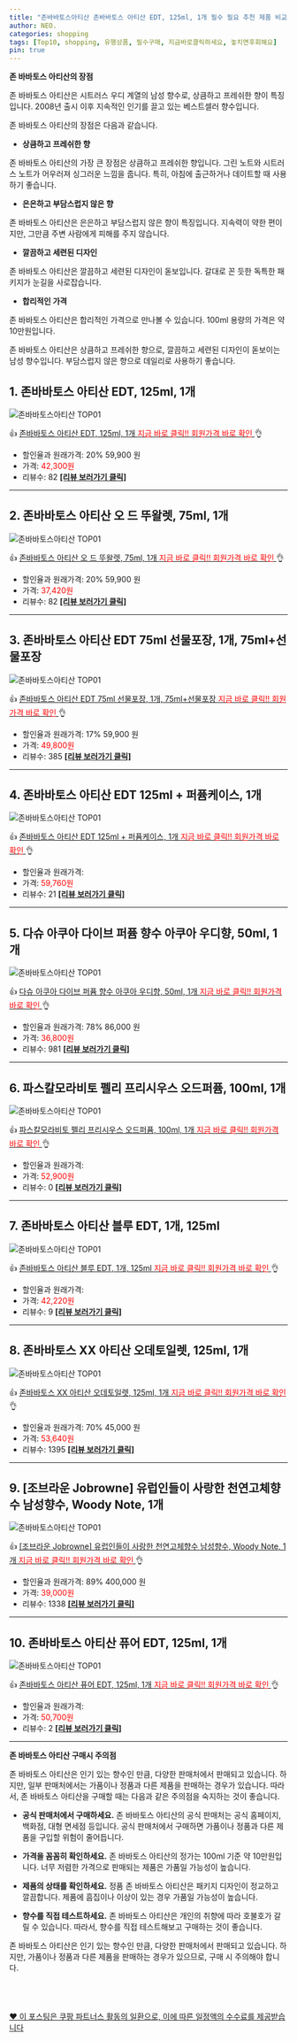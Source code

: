 ```yaml
---
title: "존바바토스아티산 존바바토스 아티산 EDT, 125ml, 1개 필수 필요 추천 제품 비교 최저 가격 비교 장점 구매 후기 구매평"
author: NEO.
categories: shopping
tags: [Top10, shopping, 유행상품, 필수구매, 지금바로클릭하세요, 놓치면후회해요]
pin: true
---
```

**존 바바토스 아티산의 장점**

존 바바토스 아티산은 시트러스 우디 계열의 남성 향수로, 상큼하고 프레쉬한 향이 특징입니다. 2008년 출시 이후 지속적인 인기를 끌고 있는 베스트셀러 향수입니다.

존 바바토스 아티산의 장점은 다음과 같습니다.

* **상큼하고 프레쉬한 향**

존 바바토스 아티산의 가장 큰 장점은 상큼하고 프레쉬한 향입니다. 그린 노트와 시트러스 노트가 어우러져 싱그러운 느낌을 줍니다. 특히, 아침에 출근하거나 데이트할 때 사용하기 좋습니다.

* **은은하고 부담스럽지 않은 향**

존 바바토스 아티산은 은은하고 부담스럽지 않은 향이 특징입니다. 지속력이 약한 편이지만, 그만큼 주변 사람에게 피해를 주지 않습니다.

* **깔끔하고 세련된 디자인**

존 바바토스 아티산은 깔끔하고 세련된 디자인이 돋보입니다. 갈대로 꼰 듯한 독특한 패키지가 눈길을 사로잡습니다.

* **합리적인 가격**

존 바바토스 아티산은 합리적인 가격으로 만나볼 수 있습니다. 100ml 용량의 가격은 약 10만원입니다.

존 바바토스 아티산은 상큼하고 프레쉬한 향으로, 깔끔하고 세련된 디자인이 돋보이는 남성 향수입니다. 부담스럽지 않은 향으로 데일리로 사용하기 좋습니다.

   

## 1. 존바바토스 아티산 EDT, 125ml, 1개

![존바바토스아티산 TOP01](https://thumbnail9.coupangcdn.com/thumbnails/remote/490x490ex/image/vendor_inventory/06f7/c79895aeb2478d6806363c8bf730cfe0af39c6aca9e30cf84d8afe63f018.jpg)


👍 [존바바토스 아티산 EDT, 125ml, 1개 <font color=red> 지금 바로 클릭!! 회원가격 바로 확인 </font> ](https://link.coupang.com/re/AFFSDP?lptag=AF3617701&subid=GithubCoopas&pageKey=345494284&traceid=V0-153&itemId=2554413862&vendorItemId=5448164453) 👌 


- 할인율과 원래가격: 20%  59,900   원
- 가격: <span style='color:red'>42,300원</span>
- 리뷰수: 82  [**[리뷰 보러가기 클릭]**](https://link.coupang.com/re/AFFSDP?lptag=AF3617701&subid=GithubCoopas&pageKey=345494284&traceid=V0-153&itemId=2554413862&vendorItemId=5448164453)

---


   

## 2. 존바바토스 아티산 오 드 뚜왈렛, 75ml, 1개

![존바바토스아티산 TOP01](https://thumbnail8.coupangcdn.com/thumbnails/remote/490x490ex/image/retail/images/3070625943262867-c37d73c8-92a6-413d-ac1c-28a35bfc4d47.jpg)


👍 [존바바토스 아티산 오 드 뚜왈렛, 75ml, 1개 <font color=red> 지금 바로 클릭!! 회원가격 바로 확인 </font> ](https://link.coupang.com/re/AFFSDP?lptag=AF3617701&subid=GithubCoopas&pageKey=345494284&traceid=V0-153&itemId=13734917032&vendorItemId=3002625519) 👌 


- 할인율과 원래가격: 20%  59,900   원
- 가격: <span style='color:red'>37,420원</span>
- 리뷰수: 82  [**[리뷰 보러가기 클릭]**](https://link.coupang.com/re/AFFSDP?lptag=AF3617701&subid=GithubCoopas&pageKey=345494284&traceid=V0-153&itemId=13734917032&vendorItemId=3002625519)

---


   

## 3. 존바바토스 아티산 EDT 75ml 선물포장, 1개, 75ml+선물포장

![존바바토스아티산 TOP01](https://thumbnail6.coupangcdn.com/thumbnails/remote/490x490ex/image/vendor_inventory/b7f8/2f2cdc823292176a0d2186a067b6da98cd707a43b42517a65c79972e65f1.jpg)


👍 [존바바토스 아티산 EDT 75ml 선물포장, 1개, 75ml+선물포장 <font color=red> 지금 바로 클릭!! 회원가격 바로 확인 </font> ](https://link.coupang.com/re/AFFSDP?lptag=AF3617701&subid=GithubCoopas&pageKey=7689402259&traceid=V0-153&itemId=20559106418&vendorItemId=87623476721) 👌 


- 할인율과 원래가격: 17%  59,900   원
- 가격: <span style='color:red'>49,800원</span>
- 리뷰수: 385  [**[리뷰 보러가기 클릭]**](https://link.coupang.com/re/AFFSDP?lptag=AF3617701&subid=GithubCoopas&pageKey=7689402259&traceid=V0-153&itemId=20559106418&vendorItemId=87623476721)

---


   

## 4. 존바바토스 아티산 EDT 125ml + 퍼퓸케이스, 1개

![존바바토스아티산 TOP01](https://thumbnail10.coupangcdn.com/thumbnails/remote/490x490ex/image/retail/images/243424156905333-64932aa6-f184-40b4-b2b4-451644839a6a.jpg)


👍 [존바바토스 아티산 EDT 125ml + 퍼퓸케이스, 1개 <font color=red> 지금 바로 클릭!! 회원가격 바로 확인 </font> ](https://link.coupang.com/re/AFFSDP?lptag=AF3617701&subid=GithubCoopas&pageKey=1937951947&traceid=V0-153&itemId=3289735129&vendorItemId=71276701603) 👌 


- 할인율과 원래가격: 
- 가격: <span style='color:red'>59,760원</span>
- 리뷰수: 21  [**[리뷰 보러가기 클릭]**](https://link.coupang.com/re/AFFSDP?lptag=AF3617701&subid=GithubCoopas&pageKey=1937951947&traceid=V0-153&itemId=3289735129&vendorItemId=71276701603)

---


   

## 5. 다슈 아쿠아 다이브 퍼퓸 향수 아쿠아 우디향, 50ml, 1개

![존바바토스아티산 TOP01](https://thumbnail6.coupangcdn.com/thumbnails/remote/490x490ex/image/retail/images/9540078055419571-55c28504-271b-4d0c-91a7-b058bd5280cc.jpg)


👍 [다슈 아쿠아 다이브 퍼퓸 향수 아쿠아 우디향, 50ml, 1개 <font color=red> 지금 바로 클릭!! 회원가격 바로 확인 </font> ](https://link.coupang.com/re/AFFSDP?lptag=AF3617701&subid=GithubCoopas&pageKey=5492647676&traceid=V0-153&itemId=8508372405&vendorItemId=75795856724) 👌 


- 할인율과 원래가격: 78%  86,000   원
- 가격: <span style='color:red'>36,800원</span>
- 리뷰수: 981  [**[리뷰 보러가기 클릭]**](https://link.coupang.com/re/AFFSDP?lptag=AF3617701&subid=GithubCoopas&pageKey=5492647676&traceid=V0-153&itemId=8508372405&vendorItemId=75795856724)

---


   

## 6. 파스칼모라비토 펠리 프리시우스 오드퍼퓸, 100ml, 1개

![존바바토스아티산 TOP01](https://thumbnail9.coupangcdn.com/thumbnails/remote/490x490ex/image/retail/images/2101010399654146-2f34f0b8-1eef-4648-810e-5c594671ec70.png)


👍 [파스칼모라비토 펠리 프리시우스 오드퍼퓸, 100ml, 1개 <font color=red> 지금 바로 클릭!! 회원가격 바로 확인 </font> ](https://link.coupang.com/re/AFFSDP?lptag=AF3617701&subid=GithubCoopas&pageKey=6572036604&traceid=V0-153&itemId=14756179380&vendorItemId=77170602712) 👌 


- 할인율과 원래가격: 
- 가격: <span style='color:red'>52,900원</span>
- 리뷰수: 0  [**[리뷰 보러가기 클릭]**](https://link.coupang.com/re/AFFSDP?lptag=AF3617701&subid=GithubCoopas&pageKey=6572036604&traceid=V0-153&itemId=14756179380&vendorItemId=77170602712)

---


   

## 7. 존바바토스 아티산 블루 EDT, 1개, 125ml

![존바바토스아티산 TOP01](https://thumbnail10.coupangcdn.com/thumbnails/remote/490x490ex/image/retail/images/1562992687281553-17208c15-70f9-41f9-9754-043ffc6c0150.jpg)


👍 [존바바토스 아티산 블루 EDT, 1개, 125ml <font color=red> 지금 바로 클릭!! 회원가격 바로 확인 </font> ](https://link.coupang.com/re/AFFSDP?lptag=AF3617701&subid=GithubCoopas&pageKey=1487433233&traceid=V0-153&itemId=2553935458&vendorItemId=3018266800) 👌 


- 할인율과 원래가격: 
- 가격: <span style='color:red'>42,220원</span>
- 리뷰수: 9  [**[리뷰 보러가기 클릭]**](https://link.coupang.com/re/AFFSDP?lptag=AF3617701&subid=GithubCoopas&pageKey=1487433233&traceid=V0-153&itemId=2553935458&vendorItemId=3018266800)

---


   

## 8. 존바바토스 XX 아티산 오데토일렛, 125ml, 1개

![존바바토스아티산 TOP01](https://thumbnail7.coupangcdn.com/thumbnails/remote/490x490ex/image/retail/images/2020/12/29/10/9/8962202b-5c31-4669-a3ef-736c0ac109ad.jpg)


👍 [존바바토스 XX 아티산 오데토일렛, 125ml, 1개 <font color=red> 지금 바로 클릭!! 회원가격 바로 확인 </font> ](https://link.coupang.com/re/AFFSDP?lptag=AF3617701&subid=GithubCoopas&pageKey=4745123660&traceid=V0-153&itemId=6033729192&vendorItemId=73331307274) 👌 


- 할인율과 원래가격: 70%  45,000   원
- 가격: <span style='color:red'>53,640원</span>
- 리뷰수: 1395  [**[리뷰 보러가기 클릭]**](https://link.coupang.com/re/AFFSDP?lptag=AF3617701&subid=GithubCoopas&pageKey=4745123660&traceid=V0-153&itemId=6033729192&vendorItemId=73331307274)

---


   

## 9. [조브라운 Jobrowne] 유럽인들이 사랑한 천연고체향수 남성향수, Woody Note, 1개

![존바바토스아티산 TOP01](https://thumbnail10.coupangcdn.com/thumbnails/remote/490x490ex/image/vendor_inventory/6598/e15ccbb4ef276528188ea87dd4f3d9a45795694a97ee9c9b70d100beb1d4.jpg)


👍 [[조브라운 Jobrowne] 유럽인들이 사랑한 천연고체향수 남성향수, Woody Note, 1개 <font color=red> 지금 바로 클릭!! 회원가격 바로 확인 </font> ](https://link.coupang.com/re/AFFSDP?lptag=AF3617701&subid=GithubCoopas&pageKey=5755805144&traceid=V0-153&itemId=9733386766&vendorItemId=75359368618) 👌 


- 할인율과 원래가격: 89%  400,000   원
- 가격: <span style='color:red'>39,000원</span>
- 리뷰수: 1338  [**[리뷰 보러가기 클릭]**](https://link.coupang.com/re/AFFSDP?lptag=AF3617701&subid=GithubCoopas&pageKey=5755805144&traceid=V0-153&itemId=9733386766&vendorItemId=75359368618)

---


   

## 10. 존바바토스 아티산 퓨어 EDT, 125ml, 1개

![존바바토스아티산 TOP01](https://thumbnail9.coupangcdn.com/thumbnails/remote/490x490ex/image/retail/images/1162091767069236-9c492bab-137a-474c-b6f9-6b7e15f9d541.jpg)


👍 [존바바토스 아티산 퓨어 EDT, 125ml, 1개 <font color=red> 지금 바로 클릭!! 회원가격 바로 확인 </font> ](https://link.coupang.com/re/AFFSDP?lptag=AF3617701&subid=GithubCoopas&pageKey=1487469849&traceid=V0-153&itemId=2553987075&vendorItemId=3452079444) 👌 


- 할인율과 원래가격: 
- 가격: <span style='color:red'>50,700원</span>
- 리뷰수: 2  [**[리뷰 보러가기 클릭]**](https://link.coupang.com/re/AFFSDP?lptag=AF3617701&subid=GithubCoopas&pageKey=1487469849&traceid=V0-153&itemId=2553987075&vendorItemId=3452079444)

---
**존 바바토스 아티산 구매시 주의점**

존 바바토스 아티산은 인기 있는 향수인 만큼, 다양한 판매처에서 판매되고 있습니다. 하지만, 일부 판매처에서는 가품이나 정품과 다른 제품을 판매하는 경우가 있습니다. 따라서, 존 바바토스 아티산을 구매할 때는 다음과 같은 주의점을 숙지하는 것이 좋습니다.

* **공식 판매처에서 구매하세요.** 존 바바토스 아티산의 공식 판매처는 공식 홈페이지, 백화점, 대형 면세점 등입니다. 공식 판매처에서 구매하면 가품이나 정품과 다른 제품을 구입할 위험이 줄어듭니다.

* **가격을 꼼꼼히 확인하세요.** 존 바바토스 아티산의 정가는 100ml 기준 약 10만원입니다. 너무 저렴한 가격으로 판매되는 제품은 가품일 가능성이 높습니다.

* **제품의 상태를 확인하세요.** 정품 존 바바토스 아티산은 패키지 디자인이 정교하고 깔끔합니다. 제품에 흠집이나 이상이 있는 경우 가품일 가능성이 높습니다.

* **향수를 직접 테스트하세요.** 존 바바토스 아티산은 개인의 취향에 따라 호불호가 갈릴 수 있습니다. 따라서, 향수를 직접 테스트해보고 구매하는 것이 좋습니다.

존 바바토스 아티산은 인기 있는 향수인 만큼, 다양한 판매처에서 판매되고 있습니다. 하지만, 가품이나 정품과 다른 제품을 판매하는 경우가 있으므로, 구매 시 주의해야 합니다.<br><br><br><br><br> [ ❤  이 포스팅은 쿠팡 파트너스 활동의 일환으로, 이에 따른 일정액의 수수료를 제공받습니다](https://link.coupang.com/a/bcEFyh)